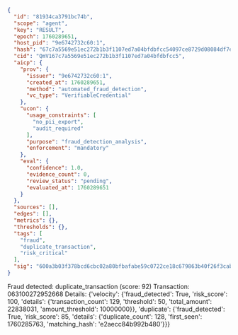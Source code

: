 ```json
{
  "id": "81934ca3791bc74b",
  "scope": "agent",
  "key": "RESULT",
  "epoch": 1760289651,
  "host_pid": "9e6742732c60:1",
  "hash": "67c7a5569e51ec272b1b3f1107ed7a04bfdbfcc54097ce8729d08084df7e2c33",
  "cid": "QmV167c7a5569e51ec272b1b3f1107ed7a04bfdbfcc5",
  "aicp": {
    "prov": {
      "issuer": "9e6742732c60:1",
      "created_at": 1760289651,
      "method": "automated_fraud_detection",
      "vc_type": "VerifiableCredential"
    },
    "ucon": {
      "usage_constraints": [
        "no_pii_export",
        "audit_required"
      ],
      "purpose": "fraud_detection_analysis",
      "enforcement": "mandatory"
    },
    "eval": {
      "confidence": 1.0,
      "evidence_count": 0,
      "review_status": "pending",
      "evaluated_at": 1760289651
    }
  },
  "sources": [],
  "edges": [],
  "metrics": {},
  "thresholds": {},
  "tags": [
    "fraud",
    "duplicate_transaction",
    "risk_critical"
  ],
  "sig": "600a3b03f378bcd6cbc02a80bfbafabe59c0722ce18c679863b40f26f3cabb4d"
}
```

Fraud detected: duplicate_transaction (score: 92)
Transaction: 063100272952668
Details: {'velocity': {'fraud_detected': True, 'risk_score': 100, 'details': {'transaction_count': 129, 'threshold': 50, 'total_amount': 22838031, 'amount_threshold': 10000000}}, 'duplicate': {'fraud_detected': True, 'risk_score': 85, 'details': {'duplicate_count': 128, 'first_seen': 1760285763, 'matching_hash': 'e2aecc84b992b480'}}}